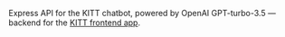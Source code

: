 Express API for the KITT chatbot, powered by OpenAI GPT-turbo-3.5 — backend for the [KITT frontend app]([https://your-vercel-app.vercel.app](https://mini-knowledge-frontend-git-main-jason-minas-projects.vercel.app/)).

